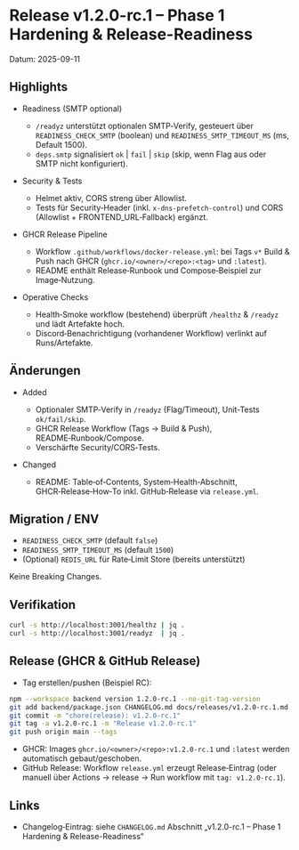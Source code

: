 # Release v1.2.0-rc.1 – Phase 1 Hardening & Release-Readiness

Datum: 2025-09-11

## Highlights

- Readiness (SMTP optional)
  - `/readyz` unterstützt optionalen SMTP‑Verify, gesteuert über `READINESS_CHECK_SMTP` (boolean) und `READINESS_SMTP_TIMEOUT_MS` (ms, Default 1500).
  - `deps.smtp` signalisiert `ok` | `fail` | `skip` (skip, wenn Flag aus oder SMTP nicht konfiguriert).

- Security & Tests
  - Helmet aktiv, CORS streng über Allowlist.
  - Tests für Security‑Header (inkl. `x-dns-prefetch-control`) und CORS (Allowlist + FRONTEND_URL‑Fallback) ergänzt.

- GHCR Release Pipeline
  - Workflow `.github/workflows/docker-release.yml`: bei Tags `v*` Build & Push nach GHCR (`ghcr.io/<owner>/<repo>:<tag>` und `:latest`).
  - README enthält Release‑Runbook und Compose‑Beispiel zur Image‑Nutzung.

- Operative Checks
  - Health‑Smoke workflow (bestehend) überprüft `/healthz` & `/readyz` und lädt Artefakte hoch.
  - Discord‑Benachrichtigung (vorhandener Workflow) verlinkt auf Runs/Artefakte.

## Änderungen

- Added
  - Optionaler SMTP‑Verify in `/readyz` (Flag/Timeout), Unit‑Tests `ok/fail/skip`.
  - GHCR Release Workflow (Tags → Build & Push), README‑Runbook/Compose.
  - Verschärfte Security/CORS‑Tests.

- Changed
  - README: Table‑of‑Contents, System‑Health‑Abschnitt, GHCR‑Release‑How‑To inkl. GitHub‑Release via `release.yml`.

## Migration / ENV

- `READINESS_CHECK_SMTP` (default `false`)
- `READINESS_SMTP_TIMEOUT_MS` (default `1500`)
- (Optional) `REDIS_URL` für Rate‑Limit Store (bereits unterstützt)

Keine Breaking Changes.

## Verifikation

```bash
curl -s http://localhost:3001/healthz | jq .
curl -s http://localhost:3001/readyz  | jq .
```

## Release (GHCR & GitHub Release)

- Tag erstellen/pushen (Beispiel RC):
```bash
npm --workspace backend version 1.2.0-rc.1 --no-git-tag-version
git add backend/package.json CHANGELOG.md docs/releases/v1.2.0-rc.1.md
git commit -m "chore(release): v1.2.0-rc.1"
git tag -a v1.2.0-rc.1 -m "Release v1.2.0-rc.1"
git push origin main --tags
```

- GHCR: Images `ghcr.io/<owner>/<repo>:v1.2.0-rc.1` und `:latest` werden automatisch gebaut/geschoben.
- GitHub Release: Workflow `release.yml` erzeugt Release‑Eintrag (oder manuell über Actions → release → Run workflow mit `tag: v1.2.0-rc.1`).

## Links

- Changelog‑Eintrag: siehe `CHANGELOG.md` Abschnitt „v1.2.0-rc.1 – Phase 1 Hardening & Release-Readiness“

